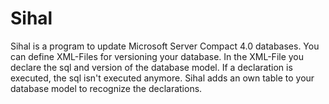 # Sihal
Sihal is a program to update Microsoft Server Compact 4.0 databases. You can define XML-Files for versioning your database.
In the XML-File you declare the sql and version of the database model. If a declaration is executed, the sql isn't executed anymore.
Sihal adds an own table to your database model to recognize the declarations.
